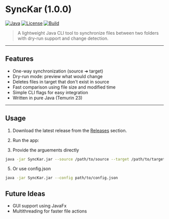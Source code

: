 #  SyncKar (1.0.0)

[![Java](https://img.shields.io/badge/Java-Temurin%2017-blue)](https://adoptium.net/en-GB/)
[![License](https://img.shields.io/badge/License-MIT-green.svg)](LICENSE)
[![Build](https://img.shields.io/badge/build-passing-brightgreen)]()

> A lightweight Java CLI tool to synchronize files between two folders with dry-run support and change detection.

---

##  Features

-  One-way synchronization (source ➜ target)
-  Dry-run mode: preview what would change
-  Deletes files in target that don't exist in source
-  Fast comparison using file size and modified time
-  Simple CLI flags for easy integration
-  Written in pure Java (Temurin 23)
  
---

## Usage

1. Download the latest release from the [Releases](https://github.com/pranjalg05/SyncKar/releases) section.
2. Run the app:
   
3. Provide the arguements directly
   
```bash
java -jar SyncKar.jar --source /path/to/source --target /path/to/target --dryrun
```
   
5. Or use config.json
   
```bash
java -jar SyncKar.jar --config path/to/config.json
```
   

## Future Ideas

- GUI support using JavaFx
- Multithreading for faster file actions



